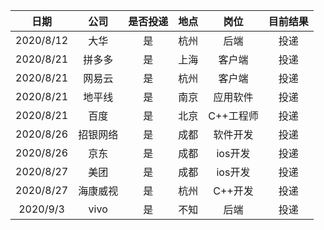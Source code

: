 日期|公司|是否投递|地点|岗位|目前结果
:---:|:--:|:---:|---:|:---:|:---:
2020/8/12|大华|是|杭州|后端|投递
2020/8/21|拼多多|是|上海|客户端|投递
2020/8/21|网易云|是|杭州|客户端|投递
2020/8/21|地平线|是|南京|应用软件|投递
2020/8/21|百度|是|北京|C++工程师|投递
2020/8/26|招银网络|是|成都|软件开发|投递
2020/8/26|京东|是|成都|ios开发|投递
2020/8/27|美团|是|成都|ios开发|投递
2020/8/27|海康威视|是|杭州|C++开发|投递
2020/9/3|vivo|是|不知|后端|投递
